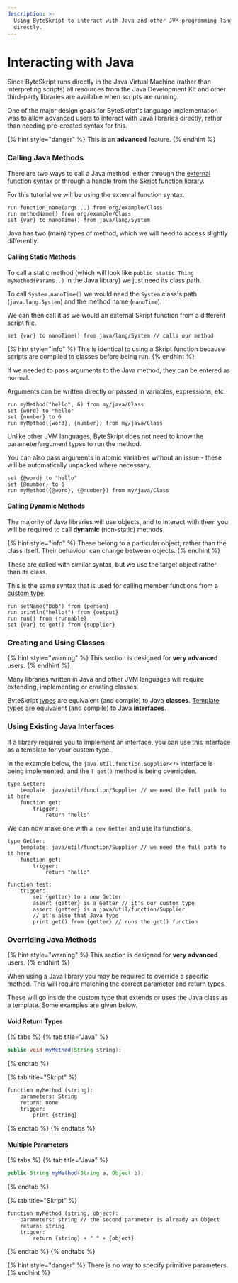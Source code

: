 ```yaml
---
description: >-
  Using ByteSkript to interact with Java and other JVM programming languages
  directly.
---
```


# Interacting with Java

Since ByteSkript runs directly in the Java Virtual Machine (rather than interpreting scripts) all resources from the Java Development Kit and other third-party libraries are available when scripts are running.

One of the major design goals for ByteSkript's language implementation was to allow advanced users to interact with Java libraries directly, rather than needing pre-created syntax for this.

{% hint style="danger" %}
This is an **advanced** feature.
{% endhint %}

### Calling Java Methods

There are two ways to call a Java method: either through the [external function syntax](../language-syntax/effects/flow-control-effects.md#run) or through a handle from the [Skript function library](../namespaces/skript.md#handles).

For this tutorial we will be using the external function syntax.

```clike
run function_name(args...) from org/example/Class
run methodName() from org/example/Class
set {var} to nanoTime() from java/lang/System
```

Java has two (main) types of method, which we will need to access slightly differently.

#### Calling Static Methods

To call a static method (which will look like `public static Thing myMethod(Params..)` in the Java library) we just need its class path.

To call `System.nanoTime()` we would need the `System` class's path (`java.lang.System`) and the method name (`nanoTime`).

We can then call it as we would an external Skript function from a different script file.

```clike
set {var} to nanoTime() from java/lang/System // calls our method
```

{% hint style="info" %}
This is identical to using a Skript function because scripts are compiled to classes before being run.
{% endhint %}

If we needed to pass arguments to the Java method, they can be entered as normal.

Arguments can be written directly or passed in variables, expressions, etc.

```clike
run myMethod("hello", 6) from my/java/Class
set {word} to "hello"
set {number} to 6
run myMethod({word}, {number}) from my/java/Class
```

Unlike other JVM languages, ByteSkript does not need to know the parameter/argument types to run the method.

You can also pass arguments in atomic variables without an issue - these will be automatically unpacked where necessary.

```clike
set {@word} to "hello"
set {@number} to 6
run myMethod({@word}, {@number}) from my/java/Class
```

#### Calling Dynamic Methods

The majority of Java libraries will use objects, and to interact with them you will be required to call **dynamic** (non-static) methods.

{% hint style="info" %}
These belong to a particular object, rather than the class itself. Their behaviour can change between objects.
{% endhint %}

These are called with similar syntax, but we use the target object rather than its class.

This is the same syntax that is used for calling member functions from a [custom type](../language-syntax/members/types.md#type-structure).

```clike
run setName("Bob") from {person}
run println("hello!") from {output}
run run() from {runnable}
set {var} to get() from {supplier}
```

### Creating and Using Classes

{% hint style="warning" %}
This section is designed for **very advanced** users.
{% endhint %}

Many libraries written in Java and other JVM languages will require extending, implementing or creating classes.

ByteSkript [types](../language-syntax/members/types.md) are equivalent (and compile) to Java **classes**. [Template types](../language-syntax/members/template-types.md) are equivalent (and compile) to Java **interfaces**.

### Using Existing Java Interfaces

If a library requires you to implement an interface, you can use this interface as a template for your custom type.

In the example below, the `java.util.function.Supplier<?>` interface is being implemented, and the `T get()` method is being overridden.

```clike
type Getter:
    template: java/util/function/Supplier // we need the full path to it here
    function get:
        trigger:
            return "hello"
```

We can now make one with `a new Getter` and use its functions.

```clike
type Getter:
    template: java/util/function/Supplier // we need the full path to it here
    function get:
        trigger:
            return "hello"

function test:
    trigger:
        set {getter} to a new Getter
        assert {getter} is a Getter // it's our custom type
        assert {getter} is a java/util/function/Supplier
        // it's also that Java type
        print get() from {getter} // runs the get() function
```

### Overriding Java Methods

{% hint style="warning" %}
This section is designed for **very advanced** users.
{% endhint %}

When using a Java library you may be required to override a specific method. This will require matching the correct parameter and return types.

These will go inside the custom type that extends or uses the Java class as a template. Some examples are given below.

#### Void Return Types

{% tabs %}
{% tab title="Java" %}
```java
public void myMethod(String string);
```
{% endtab %}

{% tab title="Skript" %}
```clike
function myMethod (string):
    parameters: String
    return: none
    trigger:
        print {string}
```
{% endtab %}
{% endtabs %}

#### Multiple Parameters

{% tabs %}
{% tab title="Java" %}
```java
public String myMethod(String a, Object b);
```
{% endtab %}

{% tab title="Skript" %}
```clike
function myMethod (string, object):
    parameters: string // the second parameter is already an Object
    return: string
    trigger:
        return {string} + " " + {object}
```
{% endtab %}
{% endtabs %}

{% hint style="danger" %}
There is no way to specify primitive parameters.
{% endhint %}
